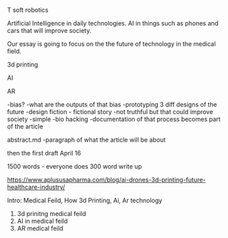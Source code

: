 T
soft robotics 

Artificial Intelligence in daily technologies. AI in things such as phones and cars that will improve society.  

Our essay is going to focus on the the future of technology in the medical field.  

  3d printing
  
 AI
 
 AR

-bias?
-what are the outputs of that bias
-prototyping 3 diff designs of the future 
-design fiction - fictional story 
-not truthful but that could improve society 
-simple
-bio hacking
-documentation of that process becomes part of the article 

abstract.md
-paragraph of what the article will be about 

then the first draft April 16

1500 words - everyone does 300 word write up



https://www.aplususapharma.com/blog/ai-drones-3d-printing-future-healthcare-industry/

Intro: Medical Feild, How 3d Printing, Ai, Ar technology
1. 3d prinitng medical feild
2. AI in medical feild
3. AR medical feild
